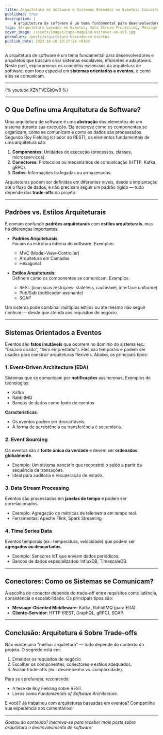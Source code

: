 ```yaml
---
title: Arquitetura de Software e Sistemas Baseados em Eventos: Conceitos e Aplicações
published: true
description: | 
    A arquitetura de software é um tema fundamental para desenvolvedores e arquitetos que buscam criar sistemas escaláveis, eficientes e adaptáveis. Neste post, exploraremos os conceitos essenciais da arquitetura de software, com foco especial em **sistemas orientados a eventos**, e como eles se comunicam.
tags: [Arquitetura baseada em Eventos, Data Stream Processing, Message-Oriented Middleare]
cover_image: /assets/images/capa-maquina-escrever-ao-sol.jpg
permalink: /posts/arquitetura-baseada-em-eventos
publish_date: 2023-10-10 13:27:24 +0300
---
```


A arquitetura de software é um tema fundamental para desenvolvedores e arquitetos que buscam criar sistemas escaláveis, eficientes e adaptáveis. Neste post, exploraremos os conceitos essenciais da arquitetura de software, com foco especial em **sistemas orientados a eventos**, e como eles se comunicam.

---

{% youtube XZNTVEGk0w8 %}

---

## O Que Define uma Arquitetura de Software?

Uma arquitetura de software é uma **abstração** dos elementos de um sistema durante sua execução. Ela descreve como os componentes se organizam, como se comunicam e como os dados são processados. Segundo Roy Fielding (criador do REST), os elementos fundamentais de uma arquitetura são:

1. **Componentes**: Unidades de execução (processos, classes, microsserviços).  
2. **Conectores**: Protocolos ou mecanismos de comunicação (HTTP, Kafka, gRPC).  
3. **Dados**: Informações trafegadas ou armazenadas.  

Arquiteturas podem ser definidas em diferentes níveis, desde a implantação até o fluxo de dados, e não precisam seguir um padrão rígido — tudo depende dos **trade-offs** do projeto.

---

## Padrões vs. Estilos Arquiteturais

É comum confundir **padrões arquiteturais** com **estilos arquiteturais**, mas há diferenças importantes:

- **Padrões Arquiteturais**:  
  Focam na estrutura interna do software. Exemplos:  
  - MVC (Model-View-Controller)  
  - Arquitetura em Camadas  
  - Hexagonal  

- **Estilos Arquiteturais**:  
  Definem como os componentes se comunicam. Exemplos:  
  - REST (com suas restrições: stateless, cacheável, interface uniforme)  
  - Pub/Sub (publicador-assinante)  
  - SOAP  

Um sistema pode combinar múltiplos estilos ou até mesmo não seguir nenhum — desde que atenda aos requisitos de negócio.

---

## Sistemas Orientados a Eventos

Eventos são **fatos imutáveis** que ocorrem no domínio do sistema (ex.: "usuário criado", "livro emprestado"). Eles são temporais e podem ser usados para construir arquiteturas flexíveis. Abaixo, os principais tipos:

### 1. **Event-Driven Architecture (EDA)**  
Sistemas que se comunicam por **notificações** assíncronas. Exemplos de tecnologias:  
- Kafka  
- RabbitMQ  
- Bancos de dados como fonte de eventos  

**Características**:  
- Os eventos podem ser descartáveis.  
- A forma de persistência ou transferência é secundária.  

### 2. **Event Sourcing**  
Os eventos são a **fonte única da verdade** e devem ser **ordenados globalmente**.  
- Exemplo: Um sistema bancário que reconstrói o saldo a partir da sequência de transações.  
- Ideal para auditoria e recuperação de estado.  

### 3. **Data Stream Processing**  
Eventos são processados em **janelas de tempo** e podem ser correlacionados.  
- Exemplo: Agregação de métricas de telemetria em tempo real.  
- Ferramentas: Apache Flink, Spark Streaming.  

### 4. **Time Series Data**  
Eventos temporais (ex.: temperatura, velocidade) que podem ser **agregados ou descartados**.  
- Exemplo: Sensores IoT que enviam dados periódicos.  
- Bancos de dados especializados: InfluxDB, TimescaleDB.  

---

## Conectores: Como os Sistemas se Comunicam?

A escolha do conector depende do trade-off entre requisitos como latência, consistência e escalabilidade. Os principais tipos são:

- **Message-Oriented Middleware**: Kafka, RabbitMQ (para EDA).  
- **Cliente-Servidor**: HTTP (REST, GraphQL, gRPC), SOAP.  

---

## Conclusão: Arquitetura é Sobre Trade-offs

Não existe uma "melhor arquitetura" — tudo depende do contexto do projeto. O segredo está em:  
1. Entender os requisitos de negócio.  
2. Escolher os componentes, conectores e estilos adequados.  
3. Avaliar trade-offs (ex.: desempenho vs. complexidade).  

Para se aprofundar, recomendo:  
- A tese de Roy Fielding sobre REST.  
- Livros como *Fundamentals of Software Architecture*.  

E você? Já trabalhou com arquiteturas baseadas em eventos? Compartilhe sua experiência nos comentários!  

--- 

*Gostou do conteúdo? Inscreva-se para receber mais posts sobre arquitetura e desenvolvimento de software!*